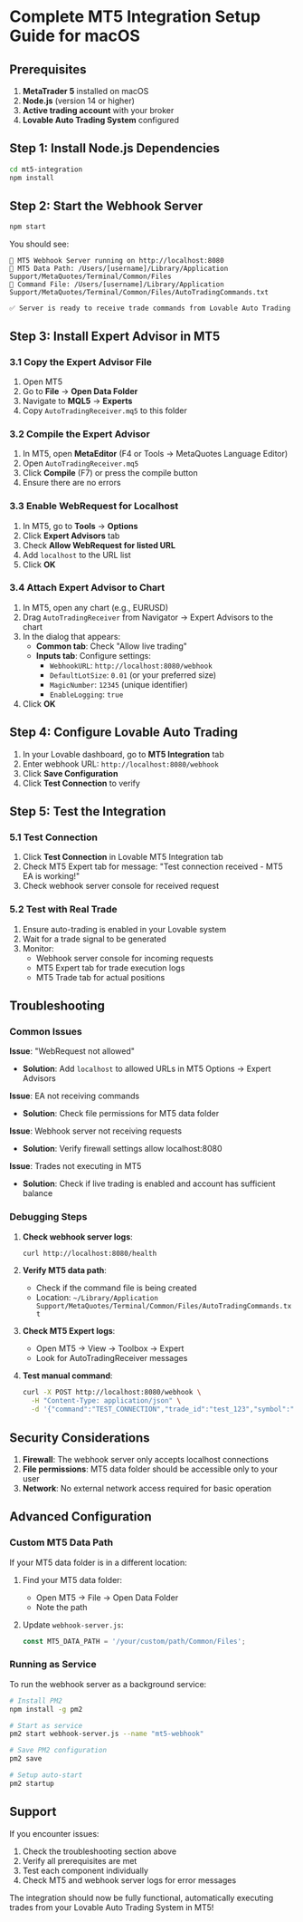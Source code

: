 # Complete MT5 Integration Setup Guide for macOS

## Prerequisites

1. **MetaTrader 5** installed on macOS
2. **Node.js** (version 14 or higher)
3. **Active trading account** with your broker
4. **Lovable Auto Trading System** configured

## Step 1: Install Node.js Dependencies

```bash
cd mt5-integration
npm install
```

## Step 2: Start the Webhook Server

```bash
npm start
```

You should see:
```
🚀 MT5 Webhook Server running on http://localhost:8080
📁 MT5 Data Path: /Users/[username]/Library/Application Support/MetaQuotes/Terminal/Common/Files
📄 Command File: /Users/[username]/Library/Application Support/MetaQuotes/Terminal/Common/Files/AutoTradingCommands.txt

✅ Server is ready to receive trade commands from Lovable Auto Trading
```

## Step 3: Install Expert Advisor in MT5

### 3.1 Copy the Expert Advisor File

1. Open MT5
2. Go to **File** → **Open Data Folder**
3. Navigate to **MQL5** → **Experts**
4. Copy `AutoTradingReceiver.mq5` to this folder

### 3.2 Compile the Expert Advisor

1. In MT5, open **MetaEditor** (F4 or Tools → MetaQuotes Language Editor)
2. Open `AutoTradingReceiver.mq5`
3. Click **Compile** (F7) or press the compile button
4. Ensure there are no errors

### 3.3 Enable WebRequest for Localhost

1. In MT5, go to **Tools** → **Options**
2. Click **Expert Advisors** tab
3. Check **Allow WebRequest for listed URL**
4. Add `localhost` to the URL list
5. Click **OK**

### 3.4 Attach Expert Advisor to Chart

1. In MT5, open any chart (e.g., EURUSD)
2. Drag `AutoTradingReceiver` from Navigator → Expert Advisors to the chart
3. In the dialog that appears:
   - **Common tab**: Check "Allow live trading"
   - **Inputs tab**: Configure settings:
     - `WebhookURL`: `http://localhost:8080/webhook`
     - `DefaultLotSize`: `0.01` (or your preferred size)
     - `MagicNumber`: `12345` (unique identifier)
     - `EnableLogging`: `true`
4. Click **OK**

## Step 4: Configure Lovable Auto Trading

1. In your Lovable dashboard, go to **MT5 Integration** tab
2. Enter webhook URL: `http://localhost:8080/webhook`
3. Click **Save Configuration**
4. Click **Test Connection** to verify

## Step 5: Test the Integration

### 5.1 Test Connection

1. Click **Test Connection** in Lovable MT5 Integration tab
2. Check MT5 Expert tab for message: "Test connection received - MT5 EA is working!"
3. Check webhook server console for received request

### 5.2 Test with Real Trade

1. Ensure auto-trading is enabled in your Lovable system
2. Wait for a trade signal to be generated
3. Monitor:
   - Webhook server console for incoming requests
   - MT5 Expert tab for trade execution logs
   - MT5 Trade tab for actual positions

## Troubleshooting

### Common Issues

**Issue**: "WebRequest not allowed"
- **Solution**: Add `localhost` to allowed URLs in MT5 Options → Expert Advisors

**Issue**: EA not receiving commands
- **Solution**: Check file permissions for MT5 data folder

**Issue**: Webhook server not receiving requests
- **Solution**: Verify firewall settings allow localhost:8080

**Issue**: Trades not executing in MT5
- **Solution**: Check if live trading is enabled and account has sufficient balance

### Debugging Steps

1. **Check webhook server logs**:
   ```bash
   curl http://localhost:8080/health
   ```

2. **Verify MT5 data path**:
   - Check if the command file is being created
   - Location: `~/Library/Application Support/MetaQuotes/Terminal/Common/Files/AutoTradingCommands.txt`

3. **Check MT5 Expert logs**:
   - Open MT5 → View → Toolbox → Expert
   - Look for AutoTradingReceiver messages

4. **Test manual command**:
   ```bash
   curl -X POST http://localhost:8080/webhook \
     -H "Content-Type: application/json" \
     -d '{"command":"TEST_CONNECTION","trade_id":"test_123","symbol":"EURUSD"}'
   ```

## Security Considerations

1. **Firewall**: The webhook server only accepts localhost connections
2. **File permissions**: MT5 data folder should be accessible only to your user
3. **Network**: No external network access required for basic operation

## Advanced Configuration

### Custom MT5 Data Path

If your MT5 data folder is in a different location:

1. Find your MT5 data folder:
   - Open MT5 → File → Open Data Folder
   - Note the path

2. Update `webhook-server.js`:
   ```javascript
   const MT5_DATA_PATH = '/your/custom/path/Common/Files';
   ```

### Running as Service

To run the webhook server as a background service:

```bash
# Install PM2
npm install -g pm2

# Start as service
pm2 start webhook-server.js --name "mt5-webhook"

# Save PM2 configuration
pm2 save

# Setup auto-start
pm2 startup
```

## Support

If you encounter issues:

1. Check the troubleshooting section above
2. Verify all prerequisites are met
3. Test each component individually
4. Check MT5 and webhook server logs for error messages

The integration should now be fully functional, automatically executing trades from your Lovable Auto Trading System in MT5!